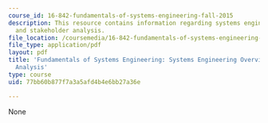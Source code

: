 ```yaml
---
course_id: 16-842-fundamentals-of-systems-engineering-fall-2015
description: This resource contains information regarding systems engineering overview
  and stakeholder analysis.
file_location: /coursemedia/16-842-fundamentals-of-systems-engineering-fall-2015/77bb60b877f7a3a5afd4b4e6bb27a36e_MIT16_842F15_Ses1SE_Ovr_vw.pdf
file_type: application/pdf
layout: pdf
title: 'Fundamentals of Systems Engineering: Systems Engineering Overview and Stakeholder
  Analysis'
type: course
uid: 77bb60b877f7a3a5afd4b4e6bb27a36e

---
```

None